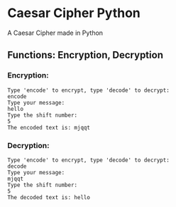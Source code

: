 # Caesar Cipher Python
 
A Caesar Cipher made in Python

## Functions: Encryption, Decryption

### Encryption: 
```
Type 'encode' to encrypt, type 'decode' to decrypt:
encode
Type your message:
hello
Type the shift number:
5
The encoded text is: mjqqt
```

### Decryption:
```
Type 'encode' to encrypt, type 'decode' to decrypt:
decode
Type your message:
mjqqt
Type the shift number:
5
The decoded text is: hello
```